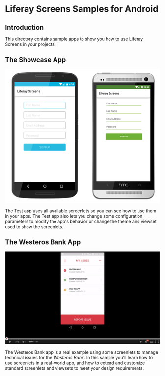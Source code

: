 # Liferay Screens Samples for Android

## Introduction

This directory contains sample apps to show you how to use Liferay Screens in your projects.

## The Showcase App

![The Test app.](../documentation/images/signup.png)

The Test app uses all available screenlets so you can see how to use them in your apps. The Test app also lets you change some configuration parameters to modify the app's behavior or change the theme and viewset used to show the screenlets.

## The Westeros Bank App

[![The Westeros Bank app](../documentation/images/westeros-youtube.png)](https://www.youtube.com/watch?v=AroTd6zI794 "The Westeros Bank app - Click to Watch!")

The Westeros Bank app is a real example using some screenlets to manage technical issues for the *Westeros Bank*. In this sample you'll learn how to use screenlets in a real-world app, and how to extend and customize standard screenlets and viewsets to meet your design requirements.



